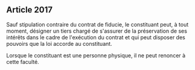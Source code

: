 Article 2017
----
Sauf stipulation contraire du contrat de fiducie, le constituant peut, à tout
moment, désigner un tiers chargé de s'assurer de la préservation de ses intérêts
dans le cadre de l'exécution du contrat et qui peut disposer des pouvoirs que la
loi accorde au constituant.

Lorsque le constituant est une personne physique, il ne peut renoncer à cette
faculté.
